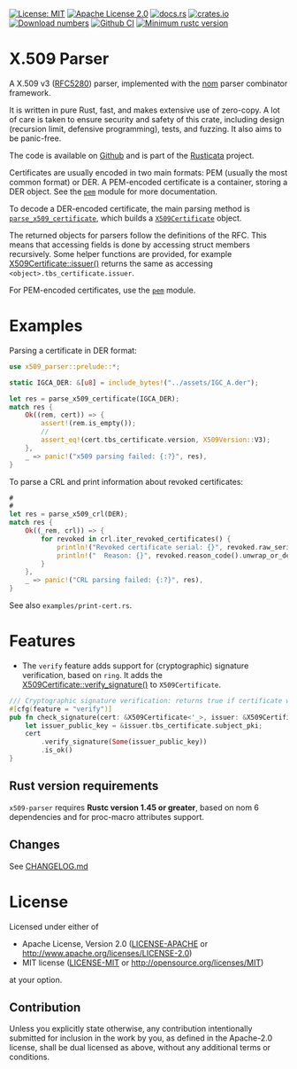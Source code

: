 <!-- cargo-sync-readme start -->

[![License: MIT](https://img.shields.io/badge/License-MIT-yellow.svg)](./LICENSE-MIT)
[![Apache License 2.0](https://img.shields.io/badge/License-Apache%202.0-blue.svg)](./LICENSE-APACHE)
[![docs.rs](https://docs.rs/x509-parser/badge.svg)](https://docs.rs/x509-parser)
[![crates.io](https://img.shields.io/crates/v/x509-parser.svg)](https://crates.io/crates/x509-parser)
[![Download numbers](https://img.shields.io/crates/d/x509-parser.svg)](https://crates.io/crates/x509-parser)
[![Github CI](https://github.com/rusticata/x509-parser/workflows/Continuous%20integration/badge.svg)](https://github.com/rusticata/x509-parser/actions)
[![Minimum rustc version](https://img.shields.io/badge/rustc-1.45.0+-lightgray.svg)](#rust-version-requirements)

# X.509 Parser

A X.509 v3 ([RFC5280]) parser, implemented with the [nom](https://github.com/Geal/nom)
parser combinator framework.

It is written in pure Rust, fast, and makes extensive use of zero-copy. A lot of care is taken
to ensure security and safety of this crate, including design (recursion limit, defensive
programming), tests, and fuzzing. It also aims to be panic-free.

The code is available on [Github](https://github.com/rusticata/x509-parser)
and is part of the [Rusticata](https://github.com/rusticata) project.

Certificates are usually encoded in two main formats: PEM (usually the most common format) or
DER.  A PEM-encoded certificate is a container, storing a DER object. See the
[`pem`](https://docs.rs/x509-parser/latest/x509_parser/pem/index.html) module for more documentation.

To decode a DER-encoded certificate, the main parsing method is
[`parse_x509_certificate`](https://docs.rs/x509-parser/latest/x509_parser/fn.parse_x509_certificate.html), which builds a
[`X509Certificate`](https://docs.rs/x509-parser/latest/x509_parser/x509/struct.X509Certificate.html) object.

The returned objects for parsers follow the definitions of the RFC. This means that accessing
fields is done by accessing struct members recursively. Some helper functions are provided, for
example [X509Certificate::issuer()](https://docs.rs/x509-parser/latest/x509_parser/x509/struct.X509Certificate.html#method.issuer) returns the
same as accessing `<object>.tbs_certificate.issuer`.

For PEM-encoded certificates, use the [`pem`](https://docs.rs/x509-parser/latest/x509_parser/pem/index.html) module.

# Examples

Parsing a certificate in DER format:

```rust
use x509_parser::prelude::*;

static IGCA_DER: &[u8] = include_bytes!("../assets/IGC_A.der");

let res = parse_x509_certificate(IGCA_DER);
match res {
    Ok((rem, cert)) => {
        assert!(rem.is_empty());
        //
        assert_eq!(cert.tbs_certificate.version, X509Version::V3);
    },
    _ => panic!("x509 parsing failed: {:?}", res),
}
```

To parse a CRL and print information about revoked certificates:

```rust
#
#
let res = parse_x509_crl(DER);
match res {
    Ok((_rem, crl)) => {
        for revoked in crl.iter_revoked_certificates() {
            println!("Revoked certificate serial: {}", revoked.raw_serial_as_string());
            println!("  Reason: {}", revoked.reason_code().unwrap_or_default().1);
        }
    },
    _ => panic!("CRL parsing failed: {:?}", res),
}
```

See also `examples/print-cert.rs`.

# Features

- The `verify` feature adds support for (cryptographic) signature verification, based on `ring`.
  It adds the
  [X509Certificate::verify_signature()](https://docs.rs/x509-parser/latest/x509_parser/x509/struct.X509Certificate.html#method.verify_signature)
  to `X509Certificate`.

```rust
/// Cryptographic signature verification: returns true if certificate was signed by issuer
#[cfg(feature = "verify")]
pub fn check_signature(cert: &X509Certificate<'_>, issuer: &X509Certificate<'_>) -> bool {
    let issuer_public_key = &issuer.tbs_certificate.subject_pki;
    cert
        .verify_signature(Some(issuer_public_key))
        .is_ok()
}
```

## Rust version requirements

`x509-parser` requires **Rustc version 1.45 or greater**, based on nom 6
dependencies and for proc-macro attributes support.

[RFC5280]: https://tools.ietf.org/html/rfc5280
<!-- cargo-sync-readme end -->

## Changes

See [CHANGELOG.md](CHANGELOG.md)

# License

Licensed under either of

 * Apache License, Version 2.0
   ([LICENSE-APACHE](LICENSE-APACHE) or http://www.apache.org/licenses/LICENSE-2.0)
 * MIT license
   ([LICENSE-MIT](LICENSE-MIT) or http://opensource.org/licenses/MIT)

at your option.

## Contribution

Unless you explicitly state otherwise, any contribution intentionally submitted
for inclusion in the work by you, as defined in the Apache-2.0 license, shall be
dual licensed as above, without any additional terms or conditions.
